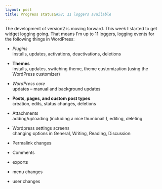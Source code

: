 ```yaml
---
layout: post
title: Progress status&#58; 11 loggers available
---
```


The development of version2 is moving forward. This week I started to get widget logging going. That means I'm up to 11 loggers, logging events for the following things in WordPress:

* _Plugins_  
installs, updates, activations, deactivations, deletions

* __Themes__  
installs, updates, switching theme, theme customization (using the WordPress customizer)

* *WordPress core*  
updates – manual and background updates

* **Posts, pages, and custom post types**  
creation, edits, status changes, deletions

* Attachments  
adding/uploading (including a nice thumbnail!), editing, deleting

* Wordpress settings screens  
changing options in General, Writing, Reading, Discussion

* Permalink changes

* Comments 

* exports 

* menu changes

* user changes
